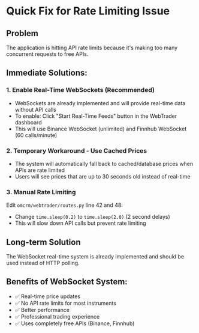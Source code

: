# Quick Fix for Rate Limiting Issue

## Problem
The application is hitting API rate limits because it's making too many concurrent requests to free APIs.

## Immediate Solutions:

### 1. Enable Real-Time WebSockets (Recommended)
- WebSockets are already implemented and will provide real-time data without API calls
- To enable: Click "Start Real-Time Feeds" button in the WebTrader dashboard
- This will use Binance WebSocket (unlimited) and Finnhub WebSocket (60 calls/minute)

### 2. Temporary Workaround - Use Cached Prices
- The system will automatically fall back to cached/database prices when APIs are rate limited
- Users will see prices that are up to 30 seconds old instead of real-time

### 3. Manual Rate Limiting
Edit `omcrm/webtrader/routes.py` line 42 and 48:
- Change `time.sleep(0.2)` to `time.sleep(2.0)` (2 second delays)
- This will slow down API calls but prevent rate limiting

## Long-term Solution
The WebSocket real-time system is already implemented and should be used instead of HTTP polling.

## Benefits of WebSocket System:
- ✅ Real-time price updates
- ✅ No API rate limits for most instruments
- ✅ Better performance
- ✅ Professional trading experience
- ✅ Uses completely free APIs (Binance, Finnhub) 